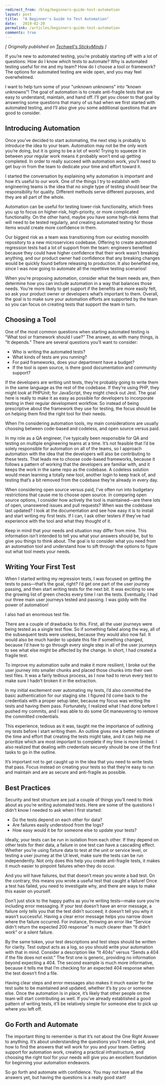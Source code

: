 ```yaml
---
redirect_from: /blog/beginners-guide-test-automation
layout: post
title:  "A Beginner's Guide to Test Automation"
date:   2019-02-20
permalink: /articles/beginners-guide-test-automation
comments: true
---
```


*[ Originally published on [Techwell's StickyMinds](https://www.stickyminds.com/article/beginners-guide-test-automation) ]*

If you’re new to automated testing, you’re probably starting off with a lot of questions: How do I know which tests to automate? Why is automated testing useful for me and my team? How do I choose a tool or framework? The options for automated testing are wide open, and you may feel overwhelmed.

I want to help turn some of your “unknown unknowns” into “known unknowns”! The goal of automation is to create anti-fragile tests that are easy to understand, maintain, and hand off. I’ll get you closer to that goal by answering some questions that many of us had when we first started with automated testing, and I’ll also give you some additional questions that are good to consider.

## Introducing Automation

Once you’ve decided to start automating, the next step is probably to introduce the idea to your team. Automation may not be the only work you’re doing, but it is going to be a lot of work! Trying to squeeze it in between your regular work means it probably won’t end up getting completed. In order to really succeed with automation work, you’ll need to get buy-in from the team to dedicate your time and effort toward it.

I started the conversation by explaining why automation is important and how it’s useful to our work. One of the things I try to establish with engineering teams is the idea that no single type of testing should bear the responsibility for quality. Different methods serve different purposes, and they are all part of the whole.

Automation can be useful for testing lower-risk functionality, which frees you up to focus on higher-risk, high-priority, or more complicated functionality. On the other hand, maybe you have some high-risk items that will need to be tested regularly, and creating automated testing for those items would create more confidence in them.

Our biggest risk as a team was transitioning from our existing monolith repository to a new microservices codebase. Offering to create automated regression tests had a lot of support from the team: engineers benefited because they could have higher confidence that their work wasn’t breaking anything, and our product owner had confidence that any breaking changes would be quickly found before releasing to production. It also benefited me, since I was now going to automate all the repetitive testing scenarios!

When you’re proposing automation, consider what the team needs are, then determine how you can include automation in a way that balances those needs. You’re more likely to get support if the benefits are more easily felt, so ask your product owner or developers what’s important to them. Overall, the goal is to make sure your automation efforts are supported by the team so you can focus on creating tests that support the team in turn.

## Choosing a Tool

One of the most common questions when starting automated testing is “What tool or framework should I use?” The answer, as with many things, is “It depends.” There are several questions you’ll want to consider: 

- Who is writing the automated tests?
- What kinds of tests are you running?
- For paid frameworks, does your department have a budget?
- If the tool is open source, is there good documentation and community support?

If the developers are writing unit tests, they’re probably going to write them in the same language as the rest of the codebase. If they’re using PHP, they might look at PHPUnit; for JavaScript, they might check out Jest. The goal here is really to make it as easy as possible for developers to incorporate testing in their regular development workflow. So instead of being prescriptive about the framework they use for testing, the focus should be on helping them find the right tool for their needs.

When I’m considering automation tools, my main considerations are usually choosing between code-based and codeless, and open source versus paid.

In my role as a QA engineer, I’ve typically been responsible for QA and testing on multiple engineering teams at a time. It’s not feasible that I’d be solely responsible for automation on all of the teams, so I approach automation with the idea that the developers will also be contributing to these tests. That leads me to choose code-based frameworks, because it follows a pattern of working that the developers are familiar with, and it keeps the work in the same repo as the codebase. A codeless solution would mean learning a totally new tool, another login to keep track of, and testing that’s a bit removed from the codebase they’re already in every day. 

When considering open source versus paid, I’ve often run into budgetary restrictions that cause me to choose open source. In comparing open source options, I consider how actively the tool is maintained—are there lots of open, unanswered issues and pull requests? When was the codebase last updated? I look at the documentation and see how easy it is to install and start writing my first tests. If I can, I ask other testers if they’ve had experience with the tool and what they thought of it.

Keep in mind that your needs and situation may differ from mine. This information isn’t intended to tell you what your answers should be, but to give you things to think about. The goal is to consider what you need from an automation tool and understand how to sift through the options to figure out what tool meets your needs.

## Writing Your First Test

When I started writing my regression tests, I was focused on getting the tests to pass—that’s the goal, right? I’d get one part of the user journey passing, and then start writing tests for the next bit. It was exciting to see the growing list of green checks every time I ran the tests. Eventually, I had our three main user journeys tested and passing. I was giddy with the power of automation!

I also had an enormous test file.

There are a couple of drawbacks to this. First, all the user journeys were being tested as a single test flow. So if something failed along the way, all of the subsequent tests were useless, because they would also now fail. It would also be much harder to update this file if something changed, because I’d have to go through every single step in all of the user journeys to see what else might be affected by the change. In short, I had created a fragile test.

To improve my automation suite and make it more resilient, I broke out the user journey into smaller chunks and placed those chunks into their own test files. It was a fairly tedious process, as I now had to rerun every test to make sure I hadn’t broken it in the extraction.

In my initial excitement over automating my tests, I’d also committed the basic authentication for our staging site. I figured I’d come back to the credentials with a proper setup later, because my focus was writing the tests and having them pass. Fortunately, I realized what I had done before I pushed my commits, and I was able to do some Git maneuvering to remove the committed credentials.

This experience, tedious as it was, taught me the importance of outlining my tests before I start writing them. An outline gives me a better estimate of the time and effort that creating the tests might take, and it can help me prioritize which are most important to complete if my time is more limited. I also realized that dealing with credentials securely should be one of the first tasks to go in the outline.

It’s important not to get caught up in the idea that you need to write tests that pass. Focus instead on creating your tests so that they’re easy to run and maintain and are as secure and anti-fragile as possible.

## Best Practices

Security and test structure are just a couple of things you’ll need to think about as you’re writing automated tests. Here are some of the questions I didn’t know I needed to ask when I first started:

- Do the tests depend on each other for data?
- Are failures easily understood from the logs?
- How easy would it be for someone else to update your tests?

Ideally, your tests can be run in isolation from each other. If they depend on other tests for their data, a failure in one test can have a cascading effect. Whether you’re using fixture data to test at the unit or service level, or testing a user journey at the UI level, make sure the tests can be run independently. Not only does this help you create anti-fragile tests, it makes it much easier to pinpoint failures when they do occur.

And you will have failures, but that doesn’t mean you wrote a bad test. On the contrary, this means you wrote a useful test that caught a failure! Once a test has failed, you need to investigate why, and there are ways to make this easier on yourself.

Don’t just stick to the happy paths as you’re writing tests—make sure you’re including error messaging. If your test doesn’t have an error message, a failure only tells you that the test didn’t succeed; it doesn’t tell you why it wasn’t successful. Having a clear error message helps you narrow down where the failure occurred. For instance, throwing an error like “Service didn’t return the expected 200 response” is much clearer than “It didn’t work” or a silent failure.

By the same token, your test descriptions and test steps should be written for clarity. Test output acts as a log, so you should write your automation with that in mind. Consider a description like “It 404s” versus “Sends a 404 if the file does not exist.” The first one is generic, providing no information beyond expecting a 404. The second example is much more informative, because it tells me that I’m checking for an expected 404 response when the test doesn’t find a file.

Having clear steps and error messages also makes it much easier for the test suite to be maintained and updated, whether it’s by you or someone else. Once the automation is in place, it’s likely that other people on the team will start contributing as well. If you’ve already established a good pattern of writing tests, it’ll be relatively simple for someone else to pick up where you left off.

## Go Forth and Automate

The important thing to remember is that it’s not about the One Right Answer to anything. It’s about understanding the questions you’ll need to ask, and how to find the answers that will work for you and your team. Getting support for automation work, creating a practical infrastructure, and choosing the right tool for your needs will give you an excellent foundation for beginning your automation endeavors.

So go forth and automate with confidence. You may not have all the answers yet, but having the questions is a really good start!